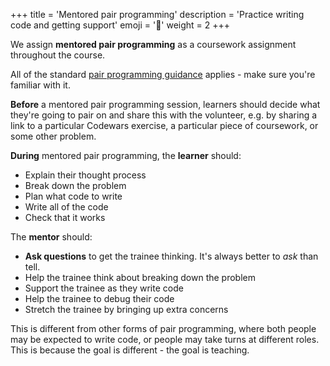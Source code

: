 +++
title = 'Mentored pair programming'
description = 'Practice writing code and getting support'
emoji = '👥'
weight = 2
+++

We assign **mentored pair programming** as a coursework assignment throughout the course.

All of the standard [pair programming guidance](../guidance) applies - make sure you're familiar with it.

**Before** a mentored pair programming session, learners should decide what they're going to pair on and share this with the volunteer, e.g. by sharing a link to a particular Codewars exercise, a particular piece of coursework, or some other problem.

**During** mentored pair programming, the **learner** should:
* Explain their thought process
* Break down the problem
* Plan what code to write
* Write all of the code
* Check that it works

The **mentor** should:
* **Ask questions** to get the trainee thinking. It's always better to _ask_ than tell.
* Help the trainee think about breaking down the problem
* Support the trainee as they write code
* Help the trainee to debug their code
* Stretch the trainee by bringing up extra concerns

This is different from other forms of pair programming, where both people may be expected to write code, or people may take turns at different roles. This is because the goal is different - the goal is teaching.
